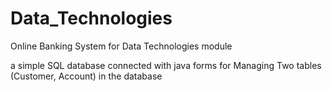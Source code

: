 # Data_Technologies
Online Banking System for Data Technologies module

a simple SQL database connected with java forms for Managing Two tables (Customer, Account) in the database
